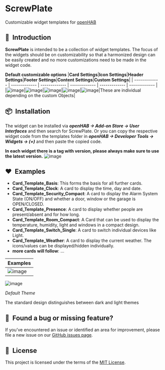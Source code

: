# ScrewPlate #
Customizable widget templates for [openHAB](https://www.openhab.org/)

## 🚀&nbsp; Introduction
**ScrewPlate** is intended to be a collection of widget templates. The focus of the widgets should be on customizability so that a harmonized design can be easily created and no more customizations need to be made in the widget code.

**Default customizable options**
|**Card Settings**|**Icon Settings**|**Header Settings**|**Footer Settings**|**Content Settings**|**Custom Settings**|
| ------------- | ------------- | ------------- | ------------- | ------------- | ------------- |
|![image](https://github.com/user-attachments/assets/0aacc9ed-8857-4828-8056-99de0ccb2a0c)|![image](https://github.com/user-attachments/assets/afe4ff15-38a6-4263-9b86-6c9813b1ac49)|![image](https://github.com/user-attachments/assets/22482736-f67d-45d1-9df2-24e8e502e462)|![image](https://github.com/user-attachments/assets/a608257e-52f8-4787-b306-4a33f66d9641)|![image](https://github.com/user-attachments/assets/f6156b78-f221-46a2-a14c-76eff256faa5)|These are individual depending on the custom Objects|





## 📦&nbsp; Installation
The widget can be installed via ***openHAB -> Add-on Store -> User Interfaces*** and then search for ScrewPlate. Or you can copy the respective widget code from the templates folder in ***openHAB -> Developer Tools -> Widgets -> (+)*** and then paste the copied code.

**In each widget there is a tag with version, please always make sure to use the latest version.**
![image](https://github.com/user-attachments/assets/0552a4e9-1700-4567-8469-b9d5efd6f5cc)

## ❤️&nbsp;  Examples
- **Card_Template_Basis**: This forms the basis for all further cards.
- **Card_Template_Clock**: A card to display the time, day and date.
- **Card_Template_Security_Compact**: A card to display the Alarm System State (ON/OFF) and whether a door, window or the garage is OPEN/CLOSED.
- **Card_Template_Presence**: A card to display whether people are present/absent and for how long.
- **Card_Template_Room_Compact**: A Card that can be used to display the temperature, humidity, light and windows in a compact design.
- **Card_Template_Switch_Single**: A card to switch individual devices like Light.
- **Card_Template_Weather**: A card to display the current weather. The icons/values can be displayed/hidden individually.
- **more cards will follow**: ...

|**Examples**|
| ------------- |
|![image](https://github.com/user-attachments/assets/23f7e0f7-c8af-43a9-802d-f096714b26ce)|
![image](https://github.com/user-attachments/assets/9039ffed-d3ba-4442-91ad-421be841a550)


*Default Theme*

The standard design distinguishes between dark and light themes

## 🤝&nbsp; Found a bug or missing feature?
If you’ve encountered an issue or identified an area for improvement, please file a new issue on our [GitHub issues page](https://github.com/DrScr3w/ScrewPlate/issues).

## 📜&nbsp; License
This project is licensed under the terms of the [MIT License](LICENSE).
